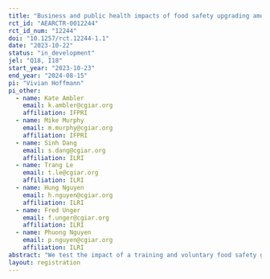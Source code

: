 ```yaml
---
title: "Business and public health impacts of food safety upgrading among pork vendors in Vietnam"
rct_id: "AEARCTR-0012244"
rct_id_num: "12244"
doi: "10.1257/rct.12244-1.1"
date: "2023-10-22"
status: "in_development"
jel: "Q18, I18"
start_year: "2023-10-23"
end_year: "2024-08-15"
pi: "Vivian Hoffmann"
pi_other:
  - name: Kate Ambler
    email: k.ambler@cgiar.org
    affiliation: IFPRI
  - name: Mike Murphy
    email: m.murphy@cgiar.org
    affiliation: IFPRI
  - name: Sinh Dang
    email: s.dang@cgiar.org
    affiliation: ILRI
  - name: Trang Le
    email: t.le@cgiar.org
    affiliation: ILRI
  - name: Hung Nguyen
    email: h.nguyen@cgiar.org
    affiliation: ILRI
  - name: Fred Unger
    email: f.unger@cgiar.org
    affiliation: ILRI
  - name: Phuong Nguyen
    email: p.nguyen@cgiar.org
    affiliation: ILRI
abstract: "We test the impact of a training and voluntary food safety grading intervention on food safety practices and outcomes among pork vendors in 68 traditional wet markets in Vietnam. "
layout: registration
---
```


